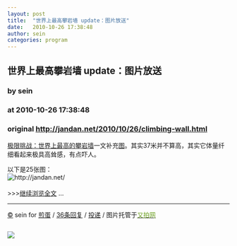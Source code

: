 ```yaml
---
layout: post
title:  "世界上最高攀岩墙 update：图片放送"
date:   2010-10-26 17:38:48
author: sein
categories: program
---
```


## 世界上最高攀岩墙 update：图片放送
### by sein
### at 2010-10-26 17:38:48
### original <http://jandan.net/2010/10/26/climbing-wall.html>

<p><a rel="external nofollow" href="http://jandan.net/2010/10/26/highest-climbing-rock.html">极限挑战：世界上最高的攀岩墙</a>一文补充<a rel="external nofollow" href="http://damncoolpics.blogspot.com/2010/10/worlds-highest-climbing-wall.html">图</a>。其实37米并不算高，其实它体量纤细看起来极具高耸感，有点吓人。</p>
<p>以下是25张图：<br>
<img src="http://76.13.18.79/4148/5117380918_473aeee983.jpg" title="世界上最高攀岩墙 update：图片放送" alt="http://jandan.net/"><br>
<br>&gt;&gt;&gt;<a href="http://jandan.net/2010/10/26/climbing-wall.html">继续浏览全文</a> ...</p>
<hr style="height:1px;color:#ececec">
<p><a href="http://jandan.net/2010/10/26/climbing-wall.html" title="本文链接">©</a> sein for <a href="http://jandan.net/">煎蛋</a> / <a href="http://jandan.net/2010/10/26/climbing-wall.html#comments">36条回复</a> / <a href="http://jandan.net/contribute" title="投稿通道">投递</a> / 图片托管于<a href="http://v.yupoo.com/p/jdvip/?utm_source=jandan&amp;utm_medium=jandanlianjie&amp;utm_campaign=jandanrss"><font color="#6B9F1F">又拍网</font></a></p><img src="http://www1.feedsky.com/t1/428528761/jandannet/feedsky/s.gif?r=http://jandan.net/2010/10/26/climbing-wall.html" border="0" height="0" width="0"><p><a href="http://www1.feedsky.com/r/l/feedsky/jandannet/428528761/art01.html"><img border="0" ismap src="http://www1.feedsky.com/r/i/feedsky/jandannet/428528761/art01.gif"></a></p>